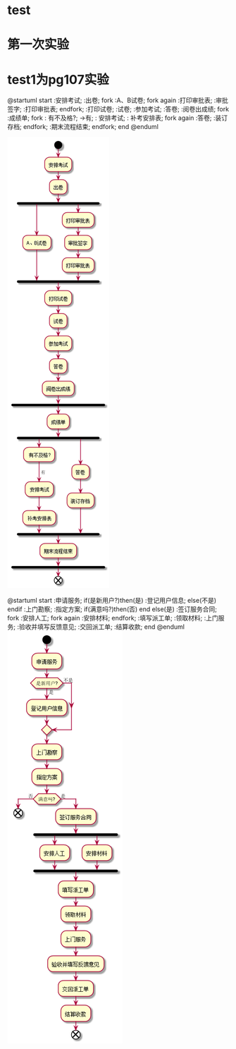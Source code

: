 # test
第一次实验
=============================
# test1为pg107实验
@startuml
start
:安排考试;
:出卷;
fork
:A、B试卷;
fork again
:打印审批表;
:审批签字;
:打印审批表;
endfork;
:打印试卷;
:试卷;
:参加考试;
:答卷;
:阅卷出成绩;
    fork
    :成绩单;
    fork
    : 有不及格?;
     ->有;
    : 安排考试;
    : 补考安排表;
    fork again
    :答卷;
    :装订存档;
    endfork;
    :期末流程结束;
    endfork;
end
@enduml


![Image text](https://github.com/748580573/is_analysis/blob/master/src/test1/flow1.png)


@startuml
start
:申请服务;
if(是新用户?)then(是)
:登记用户信息;
else(不是)
endif
:上门勘察;
:指定方案;
if(满意吗?)then(否)
end
else(是)
:签订服务合同;
fork
:安排人工;
fork again
:安排材料;
endfork;
:填写派工单;
:领取材料;
:上门服务;
:验收并填写反馈意见;
:交回派工单;
:结算收款;
end
@enduml
![实验二结果](https://github.com/748580573/is_analysis/blob/master/src/test1/flow2.png)
